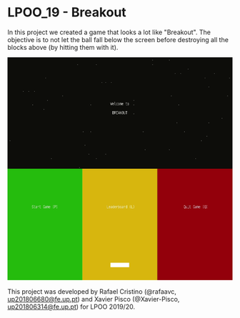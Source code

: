 # LPOO_19 - Breakout

In this project we created a game that looks a lot like "Breakout". The objective is to not let the ball fall below the screen before destroying all the blocks above (by hitting them with it).

<img src="docs/game.gif" height="500">

This project was developed by Rafael Cristino (@rafaavc, up201806680@fe.up.pt) and Xavier Pisco (@Xavier-Pisco, up201806314@fe.up.pt) for LPOO 2019/20.
